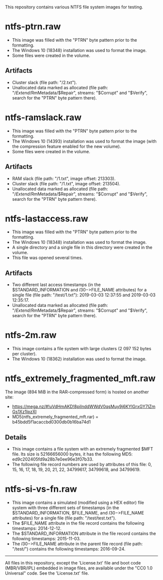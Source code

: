 This repository contains various NTFS file system images for testing.

# ntfs-ptrn.raw

* This image was filled with the "PTRN" byte pattern prior to the formatting.
* The Windows 10 (18348) installation was used to format the image.
* Some files were created in the volume.

## Artifacts
* Cluster slack (file path: "/2.txt").
* Unallocated data marked as allocated (file path: "/$Extend/$RmMetadata/$Repair", streams: "$Corrupt" and "$Verify", search for the "PTRN" byte pattern there).

# ntfs-ramslack.raw

* This image was filled with the "PTRN" byte pattern prior to the formatting.
* The Windows 10 (14393) installation was used to format the image (with the compression feature enabled for the new volume).
* Some files were created in the volume.

## Artifacts
* RAM slack (file path: "/1.txt", image offset: 213303).
* Cluster slack (file path: "/1.txt", image offset: 213504).
* Unallocated data marked as allocated (file path: "/$Extend/$RmMetadata/$Repair", streams: "$Corrupt" and "$Verify", search for the "PTRN" byte pattern there).

# ntfs-lastaccess.raw

* This image was filled with the "PTRN" byte pattern prior to the formatting.
* The Windows 10 (18348) installation was used to format the image.
* A single directory and a single file in this directory were created in the volume.
* This file was opened several times.

## Artifacts
* Two different last access timestamps (in the $STANDARD_INFORMATION and $I30->$FILE_NAME attributes) for a single file (file path: "/test/1.txt"): 2019-03-03 12:37:55 and 2019-03-03 12:35:17.
* Unallocated data marked as allocated (file path: "/$Extend/$RmMetadata/$Repair", streams: "$Corrupt" and "$Verify", search for the "PTRN" byte pattern there).

# ntfs-2m.raw

* This image contains a file system with large clusters (2 097 152 bytes per cluster).
* The Windows 10 (18362) installation was used to format the image.

# ntfs_extremely_fragmented_mft.raw

The image (894 MiB in the RAR-compressed form) is hosted on another site:
* https://mega.nz/#!uVdHmAKD!8piInddWWdV0qsMuy9j6KYlGrxGY7IZmGs1Xz1IpzXI
* MD5(ntfs_extremely_fragmented_mft.rar) = b45bdd5f1acaccbd0300db0b16ba74d1

## Details
* This image contains a file system with an extremely fragmented $MFT file. Its size is 52166656000 bytes, it has the following MD5: ed9c202405fd9a28b7e0ee96e3f07b33.
* The following file record numbers are used by attributes of this file: 0, 15, 16, 17, 18, 19, 20, 21, 22, 34799617, 34799618, and 34799619.

# ntfs-si-vs-fn.raw

* This image contains a simulated (modified using a HEX editor) file system with three different sets of timestamps (in the $STANDARD_INFORMATION, $FILE_NAME, and $I30->$FILE_NAME attributes) for a single file (file path: "/test/test.txt").
* The $FILE_NAME attribute in the file record contains the following timestamps: 2014-12-12.
* The $STANDARD_INFORMATION attribute in the file record contains the following timestamps: 2015-11-03.
* The $I30->$FILE_NAME attribute in the parent file record (file path: "/test/") contains the following timestamps: 2016-09-24.

---
All files in this repository, except the 'License.txt' file and boot code (MBR/VBR/IPL) embedded in image files, are available under the "CC0 1.0 Universal" code. See the 'License.txt' file.
